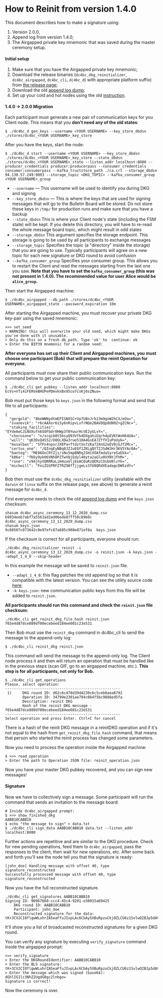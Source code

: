  # How to Reinit from version 1.4.0

This document describes how to make a signature using:
1. Version 2.0.0,
2. Append log from version 1.4.0;
3. The Airgapped private key mnemonic that was saved during the master ceremony setup.

#### Initial setup

1. Make sure that you have the Airgapped private key mnemonic;
2. Download the release binaries (`dc4bc_dkg_reinitializer`, `dc4bc_airgapped`, `dc4bc_cli`, `dc4bc_d`) with appropriate platform suffix) from [the release page](https://github.com/lidofinance/dc4bc/releases/tag/2.0.0);
3. Download the old [append log dump](https://github.com/lidofinance/dc4bc/releases/download/2.0.0/dc4bc_async_ceremony_13_12_2020_dump.csv);
4. Set up your cold and hot nodes using the old [instruction](https://github.com/lidofinance/dc4bc/blob/master/HowTo.md#setting-up-hot-and-airapped-nodes).

#### 1.4.0 -> 2.0.0 Migration

Each participant must generate a new pair of communication keys for you Client node. This means that you **don't need any of the old states**:
```
$ ./dc4bc_d gen_keys --username <YOUR USERNAME> --key_store_dbdsn ./stores/dc4bc_<YOUR USERNAME>_key_store
```
After you have the keys, start the node:
```
$ ./dc4bc_d start --username <YOUR USERNAME> --key_store_dbdsn ./stores/dc4bc_<YOUR USERNAME>_key_store --state_dbdsn ./stores/dc4bc_<YOUR USERNAME>_state --listen_addr localhost:8080 --producer_credentials producer:producerpass --consumer_credentials consumer:consumerpass --kafka_truststore_path ./ca.crt --storage_dbdsn 94.130.57.249:9093 --storage_topic <DKG_TOPIC> --kafka_consumer_group <YOUR USERNAME>_group
```
* `--username` — This username will be used to identify you during DKG and signing
* `--key_store_dbdsn` — This is where the keys that are used for signing messages that will go to the Bulletin Board will be stored. Do not store these keys in `/tmp/` for production runs and make sure that you have a backup
* `--state_dbdsn` This is where your Client node's state (including the FSM state) will be kept. If you delete this directory, you will have to re-read the whole message board topic, which might result in odd states
* `--storage_dbdsn` This argument specifies the storage endpoint. This storage is going to be used by all participants to exchange messages
* `--storage_topic` Specifies the topic (a "directory" inside the storage) that you are going to use. Typically participants will agree on a new topic for each new signature or DKG round to avoid confusion
* `--kafka_consumer_group` Specifies your consumer group. This allows you to restart the Client and read the messages starting from the last one you saw.
**Note that you have to set the `kafka_consumer_group` (this was not present in 1.4.0). The recommended value for user Alice would be `alice_group`.**

Then start the Airgapped machine:
```
$ ./dc4bc_airgapped --db_path ./stores/dc4bc_<YOUR USERNAME>_airgapped_state --password_expiration 10m
```
After starting the Airgapped machine, you must recover your private DKG key-pair using the saved mnemonic:

```shell
>>> set_seed
> WARNING! this will overwrite your old seed, which might make DKGs you've done with it unusable.
> Only do this on a fresh db_path. Type 'ok' to  continue: ok
> Enter the BIP39 mnemonic for a random seed:
```

**After everyone has set up their Client and Airgapped machines, you must choose one participant (Bob) that will prepare the reinit Operation for everyone.**

All participants must now share their public communication keys. Run the command below to get your public communication key:
```
$ ./dc4bc_cli get_pubkey --listen_addr localhost:8080
EcVs+nTi4iFERVeBHUPePDmvknBx95co7csKj0sZNuo=
```
Bob must put those keys to `keys.json` in the following format and send that file to all participants:
```
{
  "gergold": "8beWWNydtmEPISNXSC+Vp7U8nJrk23m9goW2hCX/eOo=",
  "svanevik": "r6cAAXor6iSy6nRipvLvfrNQe2BAVDQp8UN9Z+gZCNc=",
  "staking_facilities": "EYdeAeCJLNUXufn6SOFbdr0HWp3f0YwurHcVE2yGLvY=",
  "chorusone": "n/xcqib0t5bsyQ93Vfk4DXgahiEqrh4pEVKtWxH64UA=",
  "will": "qK3DvQ4S52/D8OLXDw3rue510A4GsEA7ZffVIuPoUyk=",
  "musalbas": "STFn4nporJXEPa+ftdztVo7zKa7Z4nG2eEV0jGJf2Mc=",
  "certus_one": "/QInqEyNBq0JZJuEQf1ZKLgQtTZJSdWJHr3KV5YAc0A=",
  "banteg": "ME06OxCRYZjz/sNv5mpBNRq2SHiVOAfmdaSyreSaEkk=",
  "k06a": "fK6y9yk06VNh8PZTwVQjEdyl40yta2aGlu0VXNYJfhM=",
  "rune": "v94jhyVQRRRaLiH4uxUljEeAC0uRzQERzCOsbU8lvYk=",
  "michwill": "FoiZGSPRFZTRZ98fTjjgeLs3fU8QRdXEadagcDW5zdY="
}
```

Bob then must use the ```dc4bc_dkg_reinitializer``` utility (available with the `darwin` or `linux` suffix on the release page, see above) to generate a reinit message for `dc4bc_d`.

First everyone needs to check the old [append log dump](https://github.com/lidofinance/dc4bc/releases/download/2.0.0/dc4bc_async_ceremony_13_12_2020_dump.csv) and the `keys.json` checksum:
```
shasum dc4bc_async_ceremony_13_12_2020_dump.csv
b9934eeb7abf7a5563ad2ad06ede87ff58c89b0c  dc4bc_async_ceremony_13_12_2020_dump.csv
shasum keys.json
9c08507c073642c0e97efc87a685c908e871ef8a  keys.json
```
If the checksum is correct for all participants, everyone should run:
```shell
./dc4bc_dkg_reinitializer reinit -i dc4bc_async_ceremony_13_12_2020_dump.csv -o reinit.json -k keys.json --adapt_1_4_0 --skip-header
```
In this example the message will be saved to ```reinit.json``` file.
* `--adapt_1_4_0`: this flag patches the old append log so that it is compatible with the latest version. You can see the utility source code [here](https://github.com/lidofinance/dc4bc/blob/eb72f74e25d910fc70c4a77158fed07435d48d7c/client/client.go#L679);
* `-k keys.json`: new communication public keys from this file will be added to `reinit.json`.

**All participants should run this command and check the `reinit.json` file checksum:**
```
./dc4bc_cli get_reinit_dkg_file_hash reinit.json
f65e4d87dce889df00ecebeed184ee601c23e531
```
Then Bob must use the ```reinit_dkg``` command in dc4bc_cli to send the message to the append-only log:
```shell
$ ./dc4bc_cli reinit_dkg reinit.json
```
This command will send the message to the append-only log. The Client node process it and then will return an operation that must be handled like in the previous steps (scan GIF, go to an airgapped machine, etc.). **This step is for all participants, not only for Bob.**

```
$ ./dc4bc_cli get_operations
Please, select operation:
-----------------------------------------------------
 1)		DKG round ID: d62c6c478d39d4239c6c5ceb0aea6792
		Operation ID: 34799e2301ae794c0b4f5bc9886ed5fa
		Description: reinit DKG
		Hash of the reinit DKG message - f65e4d87dce889df00ecebeed184ee601c23e531
-----------------------------------------------------
Select operation and press Enter. Ctrl+C for cancel
```

There is a hash of the reinit DKG message in a reinitDKG operation and if it's not equal to the hash from ```get_reinit_dkg_file_hash``` command, that means that person who started the reinit process has changed some parameters.

Now you need to process the operation inside the Airgapped machine:

```
$ >>> read_operation
> Enter the path to Operation JSON file: reinit_operation.json
```

Now you have your master DKG pubkey recovered, and you can sign new messages!

#### Signature

Now we have to collectively sign a message. Some participant will run the command that sends an invitation to the message board:

```
# Inside dc4bc_airgapped prompt:
$ >>> show_finished_dkg
AABB10CABB10
$ echo "the message to sign" > data.txt
$ ./dc4bc_cli sign_data AABB10CABB10 data.txt --listen_addr localhost:8080
```
Further actions are repetitive and are similar to the DKG procedure. Check for new pending operations, feed them to `dc4bc_airgapped`, pass the responses to the client, then wait for new operations, etc. After some back and forth you'll see the node tell you that the signature is ready:
```
[john_doe] Handling message with offset 40, type signature_reconstructed
Successfully processed message with offset 40, type signature_reconstructed
```

Now you have the full reconstructed signature.
```
./dc4bc_cli get_signatures AABB10CABB10
Signing ID: 909b7660-ccc4-45c4-9201-e30015a69425
	DKG round ID: AABB10CABB10
	Participant: john_doe
	Reconstructed signature for the data: tK+3CV2CI0flgwWLuhrZA5eaFfuJIvpLAc6CbAy5XBuRpzuCkjOZLCU6z1SvlwQIBJp5dAVa2rtbSy1jl98YtidujVWeUDNUz+kRl2C1C1BeLG5JvzQxhgr2dDxq0thu
```
It'll show you a list of broadcasted reconstructed signatures for a given DKG round.

You can verify any signature by executing `verify_signature` command inside the airgapped prompt:
```
>>> verify_signature
> Enter the DKGRoundIdentifier: AABB10CABB10
> Enter the BLS signature: tK+3CV2CI0flgwWLuhrZA5eaFfuJIvpLAc6CbAy5XBuRpzuCkjOZLCU6z1SvlwQIBJp5dAVa2rtbSy1jl98YtidujVWeUDNUz+kRl2C1C1BeLG5JvzQxhgr2dDxq0thu
> Enter the message which was signed (base64): dGhlIG1lc3NhZ2UgdG8gc2lnbgo=
Signature is correct!
```

Now the ceremony is  over. 
